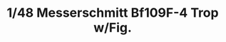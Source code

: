---
layout: product
title: "1/48 Messerschmitt Bf109F-4 Trop w/Fig."
price: "TBA" 
desc: "Maketa"
img_path: "/assets/img/HASE 07489.webp"
brand: "Hasegawa"
available: false
special_offer: false
new: false
soon: false
cat: "010000"
subcat: "015700"
subsubcat: "0N/A"
sifra: "HASE 07489"
popular: false
spec: false
---